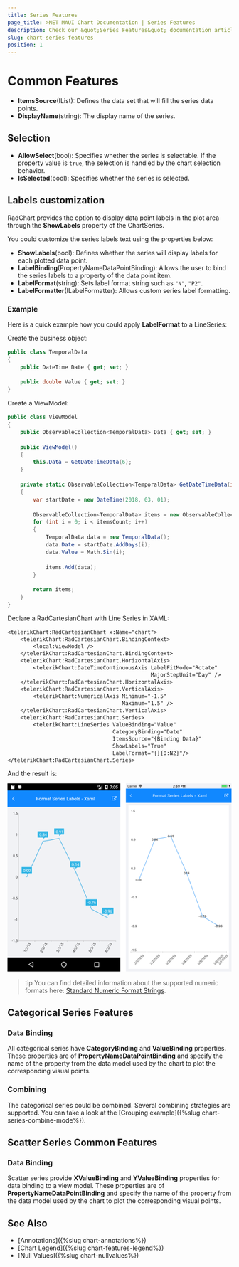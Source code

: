```yaml
---
title: Series Features
page_title: >NET MAUI Chart Documentation | Series Features
description: Check our &quot;Series Features&quot; documentation article for Telerik Chart for .NET MAUI.
slug: chart-series-features
position: 1
---
```


# Common Features

* **ItemsSource**(IList): Defines the data set that will fill the series data points. 
* **DisplayName**(string): The display name of the series.

## Selection

* **AllowSelect**(bool): Specifies whether the series is selectable. If the property value is `true`, the selection is handled by the chart selection behavior.  
* **IsSelected**(bool): Specifies whether the series is selected.

## Labels customization

RadChart provides the option to display data point labels in the plot area through the **ShowLabels** property of the ChartSeries.

You could customize the series labels text using the properties below:

* **ShowLabels**(bool): Defines whether the series will display labels for each plotted data point.
* **LabelBinding**(PropertyNameDataPointBinding): Allows the user to bind the series labels to a property of the data point item.
* **LabelFormat**(string): Sets label format string such as `"N"`, `"P2"`.
* **LabelFormatter**(ILabelFormatter): Allows custom series label formatting. 

### Example 

Here is a quick example how you could apply **LabelFormat** to a LineSeries:

Create the business object:

```C#
public class TemporalData
{
    public DateTime Date { get; set; }

    public double Value { get; set; }
}
```

Create a ViewModel:

```C#
public class ViewModel
{
    public ObservableCollection<TemporalData> Data { get; set; }

    public ViewModel()
    {
        this.Data = GetDateTimeData(6);
    }

    private static ObservableCollection<TemporalData> GetDateTimeData(int itemsCount)
    {
        var startDate = new DateTime(2018, 03, 01);

        ObservableCollection<TemporalData> items = new ObservableCollection<TemporalData>();
        for (int i = 0; i < itemsCount; i++)
        {
            TemporalData data = new TemporalData();
            data.Date = startDate.AddDays(i);
            data.Value = Math.Sin(i);

            items.Add(data);
        }

        return items;
    }
}
```

Declare a RadCartesianChart with Line Series in XAML:

```XAML
<telerikChart:RadCartesianChart x:Name="chart">
    <telerikChart:RadCartesianChart.BindingContext>
        <local:ViewModel />
    </telerikChart:RadCartesianChart.BindingContext>
    <telerikChart:RadCartesianChart.HorizontalAxis>
        <telerikChart:DateTimeContinuousAxis LabelFitMode="Rotate"
                                             MajorStepUnit="Day" />
    </telerikChart:RadCartesianChart.HorizontalAxis>
    <telerikChart:RadCartesianChart.VerticalAxis>
        <telerikChart:NumericalAxis Minimum="-1.5"
                                    Maximum="1.5" />
    </telerikChart:RadCartesianChart.VerticalAxis>
    <telerikChart:RadCartesianChart.Series>            
        <telerikChart:LineSeries ValueBinding="Value"
                                 CategoryBinding="Date"
                                 ItemsSource="{Binding Data}"
                                 ShowLabels="True"
                                 LabelFormat="{}{0:N2}"/>
</telerikChart:RadCartesianChart.Series>
```

And the result is:

![Series Labels](images/chart-series-labels.png)

>tip You can find detailed information about the supported numeric formats here: [Standard Numeric Format Strings](https://docs.microsoft.com/en-us/dotnet/standard/base-types/standard-numeric-format-strings).

## Categorical Series Features

### Data Binding

All categorical series have **CategoryBinding** and **ValueBinding** properties. These properties are of **PropertyNameDataPointBinding** and specify the name  of the property from the data model used by the chart to plot the corresponding visual points.

### Combining

The categorical series could be combined. Several combining strategies are supported. You can take a look at the [Grouping example]({%slug chart-series-combine-mode%}).

## Scatter Series Common Features

### Data Binding

Scatter series provide **XValueBinding** and **YValueBinding** properties for data binding to a view model. These properties are of **PropertyNameDataPointBinding** and specify the name  of the property from the data model used by the chart to plot the corresponding visual points.

## See Also

- [Annotations]({%slug chart-annotations%})
- [Chart Legend]({%slug chart-features-legend%})
- [Null Values]({%slug chart-nullvalues%})
